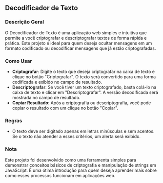 ## Decodificador de Texto

### Descrição Geral
O Decodificador de Texto é uma aplicação web simples e intuitiva que permite a você criptografar e descriptografar textos de forma rápida e prática. Este projeto é ideal para quem deseja ocultar mensagens em um formato codificado ou decodificar mensagens que já estão criptografadas.

### Como Usar
- **Criptografar**: Digite o texto que deseja criptografar na caixa de texto e clique no botão "Criptografar". O texto será convertido para uma forma codificada e exibido no campo de resultado. 
- **Descriptografar**: Se você tiver um texto criptografado, basta colá-lo na caixa de texto e clicar em "Descriptografar". A versão decodificada será mostrada no campo de resultado.
- **Copiar Resultado**: Após a criptografia ou descriptografia, você pode copiar o resultado com um clique no botão "Copiar". 

### Regras
- O texto deve ser digitado apenas em letras minúsculas e sem acentos. Se o texto não atender a esses critérios, um alerta será exibido.

### Nota
Este projeto foi desenvolvido como uma ferramenta simples para demonstrar conceitos básicos de criptografia e manipulação de strings em JavaScript. É uma ótima introdução para quem deseja aprender mais sobre como esses processos funcionam em aplicações web.
